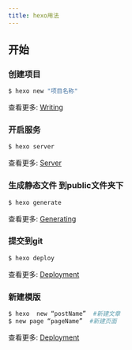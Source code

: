 ```yaml
---
title: hexo用法
---
```

## 开始
<!-- mome -->
### 创建项目

``` bash
$ hexo new "项目名称"
```

查看更多: [Writing](https://hexo.io/docs/writing.html)

### 开启服务

``` bash
$ hexo server
```

查看更多: [Server](https://hexo.io/docs/server.html)

### 生成静态文件 到public文件夹下

``` bash
$ hexo generate
```

查看更多: [Generating](https://hexo.io/docs/generating.html)

### 提交到git

``` bash
$ hexo deploy
```

查看更多: [Deployment](https://hexo.io/docs/deployment.html)

### 新建模版

``` bash
$ hexo  new “postName”  #新建文章
$ new page “pageName”  #新建页面
```

查看更多: [Deployment](https://hexo.io/docs/deployment.html)


